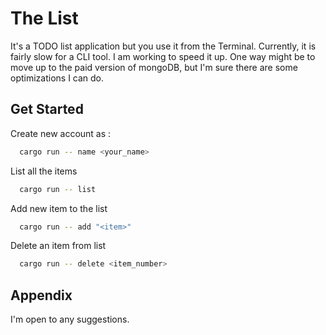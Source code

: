 
# The List

It's a TODO list application but you use it from the Terminal.
Currently, it is fairly slow for a CLI tool. I am working to speed it up. One way might be to move up to the paid version of mongoDB, but I'm sure there are some optimizations I can do.


## Get Started
Create new account as :

```bash
  cargo run -- name <your_name>
```

List all the items

```bash
  cargo run -- list
```

Add new item to the list

```bash
  cargo run -- add "<item>"
```

Delete an item from list

```bash
  cargo run -- delete <item_number>
```

## Appendix

I'm open to any suggestions.